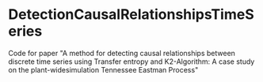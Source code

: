 # DetectionCausalRelationshipsTimeSeries
Code for paper "A method for detecting causal relationships between discrete time series using Transfer entropy and K2-Algorithm: A case study on the plant-widesimulation Tennessee Eastman Process"
